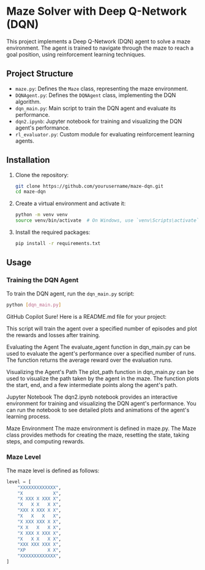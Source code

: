 # Maze Solver with Deep Q-Network (DQN)

This project implements a Deep Q-Network (DQN) agent to solve a maze environment. The agent is trained to navigate through the maze to reach a goal position, using reinforcement learning techniques.

## Project Structure

- `maze.py`: Defines the `Maze` class, representing the maze environment.
- `DQNAgent.py`: Defines the `DQNAgent` class, implementing the DQN algorithm.
- `dqn_main.py`: Main script to train the DQN agent and evaluate its performance.
- `dqn2.ipynb`: Jupyter notebook for training and visualizing the DQN agent's performance.
- `rl_evaluator.py`: Custom module for evaluating reinforcement learning agents.

## Installation

1. Clone the repository:
    ```bash
    git clone https://github.com/yourusername/maze-dqn.git
    cd maze-dqn
    ```

2. Create a virtual environment and activate it:
    ```bash
    python -m venv venv
    source venv/bin/activate  # On Windows, use `venv\Scripts\activate`
    ```

3. Install the required packages:
    ```bash
    pip install -r requirements.txt
    ```

## Usage

### Training the DQN Agent

To train the DQN agent, run the `dqn_main.py` script:
```bash
python [dqn_main.py]
```
GitHub Copilot
Sure! Here is a README.md file for your project:

This script will train the agent over a specified number of episodes and plot the rewards and losses after training.

Evaluating the Agent
The evaluate_agent function in dqn_main.py can be used to evaluate the agent's performance over a specified number of runs. The function returns the average reward over the evaluation runs.

Visualizing the Agent's Path
The plot_path function in dqn_main.py can be used to visualize the path taken by the agent in the maze. The function plots the start, end, and a few intermediate points along the agent's path.

Jupyter Notebook
The dqn2.ipynb notebook provides an interactive environment for training and visualizing the DQN agent's performance. You can run the notebook to see detailed plots and animations of the agent's learning process.

Maze Environment
The maze environment is defined in maze.py. The Maze class provides methods for creating the maze, resetting the state, taking steps, and computing rewards.

### Maze Level

The maze level is defined as follows:
```python
level = [
    "XXXXXXXXXXXXX",
    "X           X",
    "X XXX X XXX X",
    "X   X X   X X",
    "XXX X XXX X X",
    "X   X   X   X",
    "X XXX XXX X X",
    "X X   X   X X",
    "X XXX X XXX X",
    "X   X X   X X",
    "XXX XXX XXX X",
    "XP        X X",
    "XXXXXXXXXXXXX",
]
```